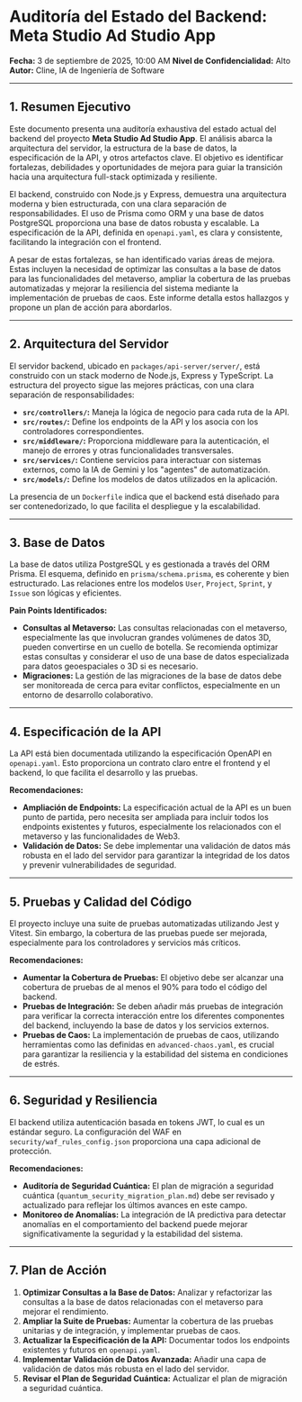 # Auditoría del Estado del Backend: Meta Studio Ad Studio App

**Fecha:** 3 de septiembre de 2025, 10:00 AM
**Nivel de Confidencialidad:** Alto
**Autor:** Cline, IA de Ingeniería de Software

---

## 1. Resumen Ejecutivo

Este documento presenta una auditoría exhaustiva del estado actual del backend del proyecto **Meta Studio Ad Studio App**. El análisis abarca la arquitectura del servidor, la estructura de la base de datos, la especificación de la API, y otros artefactos clave. El objetivo es identificar fortalezas, debilidades y oportunidades de mejora para guiar la transición hacia una arquitectura full-stack optimizada y resiliente.

El backend, construido con Node.js y Express, demuestra una arquitectura moderna y bien estructurada, con una clara separación de responsabilidades. El uso de Prisma como ORM y una base de datos PostgreSQL proporciona una base de datos robusta y escalable. La especificación de la API, definida en `openapi.yaml`, es clara y consistente, facilitando la integración con el frontend.

A pesar de estas fortalezas, se han identificado varias áreas de mejora. Estas incluyen la necesidad de optimizar las consultas a la base de datos para las funcionalidades del metaverso, ampliar la cobertura de las pruebas automatizadas y mejorar la resiliencia del sistema mediante la implementación de pruebas de caos. Este informe detalla estos hallazgos y propone un plan de acción para abordarlos.

---

## 2. Arquitectura del Servidor

El servidor backend, ubicado en `packages/api-server/server/`, está construido con un stack moderno de Node.js, Express y TypeScript. La estructura del proyecto sigue las mejores prácticas, con una clara separación de responsabilidades:

*   **`src/controllers/`:** Maneja la lógica de negocio para cada ruta de la API.
*   **`src/routes/`:** Define los endpoints de la API y los asocia con los controladores correspondientes.
*   **`src/middleware/`:** Proporciona middleware para la autenticación, el manejo de errores y otras funcionalidades transversales.
*   **`src/services/`:** Contiene servicios para interactuar con sistemas externos, como la IA de Gemini y los "agentes" de automatización.
*   **`src/models/`:** Define los modelos de datos utilizados en la aplicación.

La presencia de un `Dockerfile` indica que el backend está diseñado para ser contenedorizado, lo que facilita el despliegue y la escalabilidad.

---

## 3. Base de Datos

La base de datos utiliza PostgreSQL y es gestionada a través del ORM Prisma. El esquema, definido en `prisma/schema.prisma`, es coherente y bien estructurado. Las relaciones entre los modelos `User`, `Project`, `Sprint`, y `Issue` son lógicas y eficientes.

**Pain Points Identificados:**

*   **Consultas al Metaverso:** Las consultas relacionadas con el metaverso, especialmente las que involucran grandes volúmenes de datos 3D, pueden convertirse en un cuello de botella. Se recomienda optimizar estas consultas y considerar el uso de una base de datos especializada para datos geoespaciales o 3D si es necesario.
*   **Migraciones:** La gestión de las migraciones de la base de datos debe ser monitoreada de cerca para evitar conflictos, especialmente en un entorno de desarrollo colaborativo.

---

## 4. Especificación de la API

La API está bien documentada utilizando la especificación OpenAPI en `openapi.yaml`. Esto proporciona un contrato claro entre el frontend y el backend, lo que facilita el desarrollo y las pruebas.

**Recomendaciones:**

*   **Ampliación de Endpoints:** La especificación actual de la API es un buen punto de partida, pero necesita ser ampliada para incluir todos los endpoints existentes y futuros, especialmente los relacionados con el metaverso y las funcionalidades de Web3.
*   **Validación de Datos:** Se debe implementar una validación de datos más robusta en el lado del servidor para garantizar la integridad de los datos y prevenir vulnerabilidades de seguridad.

---

## 5. Pruebas y Calidad del Código

El proyecto incluye una suite de pruebas automatizadas utilizando Jest y Vitest. Sin embargo, la cobertura de las pruebas puede ser mejorada, especialmente para los controladores y servicios más críticos.

**Recomendaciones:**

*   **Aumentar la Cobertura de Pruebas:** El objetivo debe ser alcanzar una cobertura de pruebas de al menos el 90% para todo el código del backend.
*   **Pruebas de Integración:** Se deben añadir más pruebas de integración para verificar la correcta interacción entre los diferentes componentes del backend, incluyendo la base de datos y los servicios externos.
*   **Pruebas de Caos:** La implementación de pruebas de caos, utilizando herramientas como las definidas en `advanced-chaos.yaml`, es crucial para garantizar la resiliencia y la estabilidad del sistema en condiciones de estrés.

---

## 6. Seguridad y Resiliencia

El backend utiliza autenticación basada en tokens JWT, lo cual es un estándar seguro. La configuración del WAF en `security/waf_rules_config.json` proporciona una capa adicional de protección.

**Recomendaciones:**

*   **Auditoría de Seguridad Cuántica:** El plan de migración a seguridad cuántica (`quantum_security_migration_plan.md`) debe ser revisado y actualizado para reflejar los últimos avances en este campo.
*   **Monitoreo de Anomalías:** La integración de IA predictiva para detectar anomalías en el comportamiento del backend puede mejorar significativamente la seguridad y la estabilidad del sistema.

---

## 7. Plan de Acción

1.  **Optimizar Consultas a la Base de Datos:** Analizar y refactorizar las consultas a la base de datos relacionadas con el metaverso para mejorar el rendimiento.
2.  **Ampliar la Suite de Pruebas:** Aumentar la cobertura de las pruebas unitarias y de integración, y implementar pruebas de caos.
3.  **Actualizar la Especificación de la API:** Documentar todos los endpoints existentes y futuros en `openapi.yaml`.
4.  **Implementar Validación de Datos Avanzada:** Añadir una capa de validación de datos más robusta en el lado del servidor.
5.  **Revisar el Plan de Seguridad Cuántica:** Actualizar el plan de migración a seguridad cuántica.
